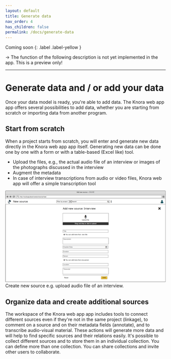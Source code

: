 ```yaml
---
layout: default
title: Generate data
nav_order: 4
has_children: false
permalink: /docs/generate-data
---
```


Coming soon
{: .label .label-yellow }

&rarr; The function of the following description is not yet implemented in the app. This is a preview only!

---

# Generate data and / or add your data

Once your data model is ready, you're able to add data. The Knora web app app offers several possibilities to add data, whether you are starting from scratch or importing data from another program.

## Start from scratch

When a project starts from scratch, you will enter and generate new data directly in the Knora web app app itself. Generating new data can be done one by one with a form or with a table-based (Excel like) tool.

- Upload the files, e.g., the actual audio file of an interview or images of the photographs discussed in the interview
- Augment the metadata
- In case of interview transcriptions from audio or video files, Knora web app will offer a simple transcription tool

![Create new source e.g. upload audio file of an interview.](../assets/images/mock-source-new-edit.png)
Create new source e.g. upload audio file of an interview.

## Organize data and create additional sources

The workspace of the Knora web app app includes tools to connect different sources even if they're not in the same project (linkage), to comment on a source and on their metadata fields (annotate), and to transcribe audio-visual material. These actions will generate more data and will help to find specific sources and their relations easily.
It's possible to collect different sources and to store them in an individual collection. You can define more than one collection. You can share collections and invite other users to collaborate.
